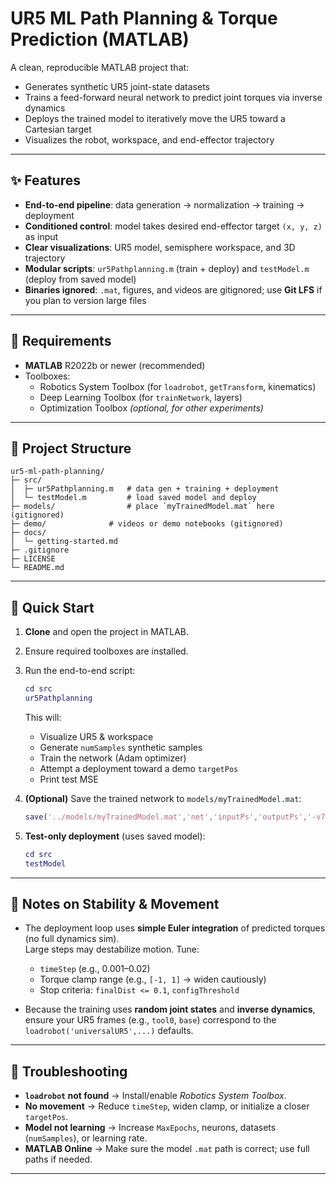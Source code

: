# UR5 ML Path Planning & Torque Prediction (MATLAB)

A clean, reproducible MATLAB project that:

- Generates synthetic UR5 joint-state datasets
- Trains a feed-forward neural network to predict joint torques via inverse dynamics
- Deploys the trained model to iteratively move the UR5 toward a Cartesian target
- Visualizes the robot, workspace, and end-effector trajectory

---

## ✨ Features

- **End-to-end pipeline**: data generation → normalization → training → deployment
- **Conditioned control**: model takes desired end-effector target `(x, y, z)` as input
- **Clear visualizations**: UR5 model, semisphere workspace, and 3D trajectory
- **Modular scripts**: `ur5Pathplanning.m` (train + deploy) and `testModel.m` (deploy from saved model)
- **Binaries ignored**: `.mat`, figures, and videos are gitignored; use **Git LFS** if you plan to version large files

---

## 🧰 Requirements

- **MATLAB** R2022b or newer (recommended)
- Toolboxes:
  - Robotics System Toolbox (for `loadrobot`, `getTransform`, kinematics)
  - Deep Learning Toolbox (for `trainNetwork`, layers)
  - Optimization Toolbox *(optional, for other experiments)*


---

## 📁 Project Structure

```
ur5-ml-path-planning/
├─ src/
│  ├─ ur5Pathplanning.m   # data gen + training + deployment
│  └─ testModel.m         # load saved model and deploy
├─ models/                # place `myTrainedModel.mat` here (gitignored)
├─ demo/              # videos or demo notebooks (gitignored)
├─ docs/
│  └─ getting-started.md
├─ .gitignore
├─ LICENSE
└─ README.md
```

---

## 🚀 Quick Start

1. **Clone** and open the project in MATLAB.
2. Ensure required toolboxes are installed.
3. Run the end-to-end script:
   ```matlab
   cd src
   ur5Pathplanning
   ```
   This will:
   - Visualize UR5 & workspace
   - Generate `numSamples` synthetic samples
   - Train the network (Adam optimizer)
   - Attempt a deployment toward a demo `targetPos`
   - Print test MSE

4. **(Optional)** Save the trained network to `models/myTrainedModel.mat`:
   ```matlab
   save('../models/myTrainedModel.mat','net','inputPs','outputPs','-v7.3');
   ```

5. **Test-only deployment** (uses saved model):
   ```matlab
   cd src
   testModel
   ```

---

## 🧪 Notes on Stability & Movement

- The deployment loop uses **simple Euler integration** of predicted torques (no full dynamics sim).  
  Large steps may destabilize motion. Tune:
  - `timeStep` (e.g., 0.001–0.02)
  - Torque clamp range (e.g., `[-1, 1]` → widen cautiously)
  - Stop criteria: `finalDist <= 0.1`, `configThreshold`

- Because the training uses **random joint states** and **inverse dynamics**, ensure your
  UR5 frames (e.g., `tool0`, `base`) correspond to the `loadrobot('universalUR5',...)` defaults.

---

## 🧩 Troubleshooting

- **`loadrobot` not found** → Install/enable *Robotics System Toolbox*.
- **No movement** → Reduce `timeStep`, widen clamp, or initialize a closer `targetPos`.
- **Model not learning** → Increase `MaxEpochs`, neurons, datasets (`numSamples`), or learning rate.
- **MATLAB Online** → Make sure the model `.mat` path is correct; use full paths if needed.

---

